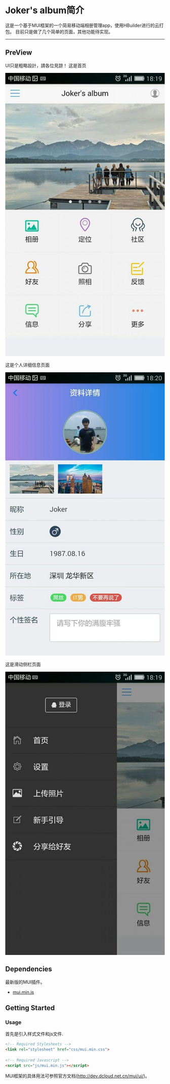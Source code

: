 # Joker's album简介

这是一个基于MUI框架的一个简易移动端相册管理app，使用HBuilder进行的云打包。
目前只是做了几个简单的页面，其他功能待实现。

---


## PreView

UI只是粗略設計，請各位見諒！
这是首页

![Joker.album Default View](https://github.com/aphy358/Joker.album/blob/master/images/ss2.jpg)

这是个人详细信息页面

![Joker.album Default View](https://github.com/aphy358/Joker.album/blob/master/images/ss1.jpg)

这是滑动侧栏页面

![Joker.album Default View](https://github.com/aphy358/Joker.album/blob/master/images/ss3.jpg)

## Dependencies

最新版的MUI插件。  

- [mui.min.js](https://github.com/dcloudio/mui)

## Getting Started


### Usage

首先是引入样式文件和js文件.

```html
<!-- Required Stylesheets -->
<link rel="stylesheet" href="css/mui.min.css">

<!-- Required Javascript -->
<script src="js/mui.min.js"></script>
```

MUI框架的具体用法可参照官方文档(http://dev.dcloud.net.cn/mui/ui/)。
